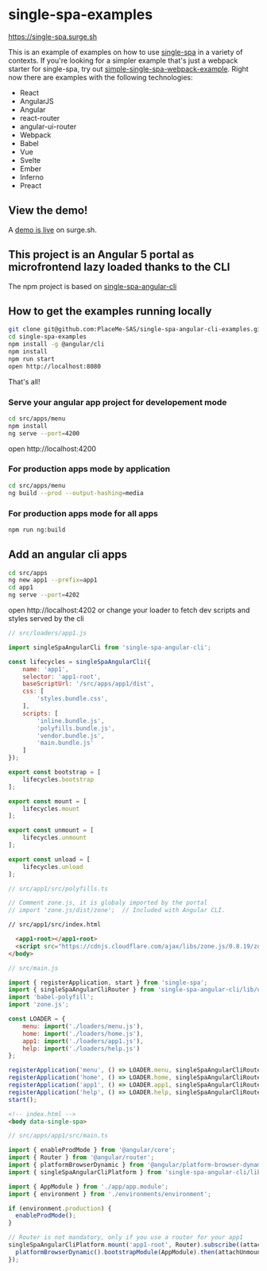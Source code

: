 # single-spa-examples
https://single-spa.surge.sh

This is an example of examples on how to use [single-spa](https://github.com/joeldenning/single-spa) in a variety of contexts. If you're looking for a simpler example that's just a webpack starter for single-spa, try out [simple-single-spa-webpack-example](https://github.com/joeldenning/simple-single-spa-webpack-example). Right now there are examples with the following technologies:

- React
- AngularJS
- Angular
- react-router
- angular-ui-router
- Webpack
- Babel
- Vue
- Svelte
- Ember
- Inferno
- Preact

## View the demo!
A [demo is live](http://single-spa.surge.sh) on surge.sh.

## This project is an Angular 5 portal as microfrontend lazy loaded thanks to the CLI

The npm project is based on [single-spa-angular-cli](https://www.npmjs.com/package/single-spa-angular-cli)

## How to get the examples running locally
```bash
git clone git@github.com:PlaceMe-SAS/single-spa-angular-cli-examples.git
cd single-spa-examples
npm install -g @angular/cli
npm install
npm run start
open http://localhost:8080
```
That's all!

### Serve your angular app project for developement mode
```bash
cd src/apps/menu
npm install
ng serve --port=4200
```
open http://localhost:4200

### For production apps mode by application
```bash
cd src/apps/menu
ng build --prod --output-hashing=media
```

### For production apps mode for all apps
```bash
npm run ng:build
```

## Add an angular cli apps
```bash
cd src/apps
ng new app1 --prefix=app1
cd app1
ng serve --port=4202
```
open http://localhost:4202
or change your loader to fetch dev scripts and styles served by the cli

```js
// src/loaders/app1.js

import singleSpaAngularCli from 'single-spa-angular-cli';

const lifecycles = singleSpaAngularCli({
    name: 'app1',
    selector: 'app1-root',
    baseScriptUrl: '/src/apps/app1/dist',
    css: [
        'styles.bundle.css',
    ],
    scripts: [
        'inline.bundle.js',
        'polyfills.bundle.js',
        'vendor.bundle.js',
        'main.bundle.js'
    ]
});

export const bootstrap = [
    lifecycles.bootstrap
];

export const mount = [
    lifecycles.mount
];

export const unmount = [
    lifecycles.unmount
];

export const unload = [
    lifecycles.unload
];

```

```js
// src/app1/src/polyfills.ts

// Comment zone.js, it is globaly imported by the portal
// import 'zone.js/dist/zone';  // Included with Angular CLI.
```

```html
// src/app1/src/index.html

  <app1-root></app1-root>
  <script src="https://cdnjs.cloudflare.com/ajax/libs/zone.js/0.8.19/zone.js"></script>
</body>
```

```js
// src/main.js

import { registerApplication, start } from 'single-spa';
import { singleSpaAngularCliRouter } from 'single-spa-angular-cli/lib/utils';
import 'babel-polyfill';
import 'zone.js';

const LOADER = {
    menu: import('./loaders/menu.js'),
    home: import('./loaders/home.js'),
    app1: import('./loaders/app1.js'),
    help: import('./loaders/help.js')
};

registerApplication('menu', () => LOADER.menu, singleSpaAngularCliRouter.hashPrefix('/**', true));
registerApplication('home', () => LOADER.home, singleSpaAngularCliRouter.hashPrefix('/home', true));
registerApplication('app1', () => LOADER.app1, singleSpaAngularCliRouter.hashPrefix('/app1'));
registerApplication('help', () => LOADER.help, singleSpaAngularCliRouter.hashPrefix('/app1'));
start();
```

```html
<!-- index.html -->
<body data-single-spa>
```

```js
// src/apps/app1/src/main.ts

import { enableProdMode } from '@angular/core';
import { Router } from '@angular/router';
import { platformBrowserDynamic } from '@angular/platform-browser-dynamic';
import { singleSpaAngularCliPlatform } from 'single-spa-angular-cli/lib/single-spa-angular-cli-platform';

import { AppModule } from './app/app.module';
import { environment } from './environments/environment';

if (environment.production) {
  enableProdMode();
}

// Router is not mandatory, only if you use a router for your app1
singleSpaAngularCliPlatform.mount('app1-root', Router).subscribe((attachUnmount) => {
  platformBrowserDynamic().bootstrapModule(AppModule).then(attachUnmount);
});
```

